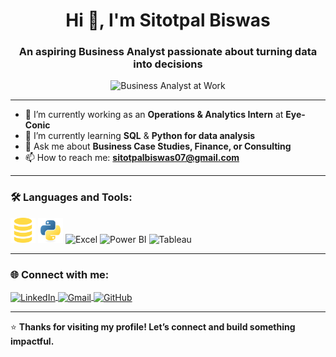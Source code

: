 <h1 align="center">Hi 👋, I'm Sitotpal Biswas</h1>
<h3 align="center">An aspiring Business Analyst passionate about turning data into decisions</h3>

<p align="center">
  <img src="https://raw.githubusercontent.com/sitotpal02/sitotpal02/main/business-analyst.gif" alt="Business Analyst at Work" width="500"/>
</p>

---

- 🔭 I’m currently working as an **Operations & Analytics Intern** at **Eye-Conic**  
- 🌱 I’m currently learning **SQL** & **Python for data analysis**  
- 💬 Ask me about **Business Case Studies, Finance, or Consulting**  
- 📫 How to reach me: **[sitotpalbiswas07@gmail.com](mailto:sitotpalbiswas07@gmail.com)**  

---

<h3 align="left">🛠️ Languages and Tools:</h3>
<p align="left">
  <img src="https://raw.githubusercontent.com/devicons/devicon/master/icons/sql/sql-original.svg" alt="SQL" width="40" height="40"/>
  <img src="https://raw.githubusercontent.com/devicons/devicon/master/icons/python/python-original.svg" alt="Python" width="40" height="40"/>
  <img src="https://img.icons8.com/color/48/000000/microsoft-excel-2019--v1.png" alt="Excel" width="40" height="40"/>
  <img src="https://img.icons8.com/color/48/000000/power-bi.png" alt="Power BI" width="40" height="40"/>
  <img src="https://img.icons8.com/color/48/000000/tableau-software.png" alt="Tableau" width="40" height="40"/>
</p>

---

<h3 align="left">🌐 Connect with me:</h3>
<p align="left">
  <a href="https://www.linkedin.com/in/sitotpalbiswas-b5172233b/" target="blank">
    <img align="center" src="https://cdn.jsdelivr.net/npm/simple-icons@v3/icons/linkedin.svg" alt="LinkedIn" height="30" width="40" />
  </a>
  <a href="mailto:sitotpalbiswas07@gmail.com" target="blank">
    <img align="center" src="https://img.icons8.com/color/48/000000/gmail--v1.png" alt="Gmail" height="30" width="40" />
  </a>
  <a href="https://github.com/sitotpal02" target="blank">
    <img align="center" src="https://cdn.jsdelivr.net/npm/simple-icons@v3/icons/github.svg" alt="GitHub" height="30" width="40" />
  </a>
</p>

---

⭐ **Thanks for visiting my profile! Let’s connect and build something impactful.**
